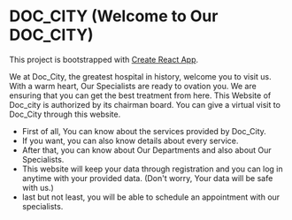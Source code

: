 # DOC_CITY (Welcome to Our DOC_CITY)

This project is bootstrapped with [Create React App](https://doccity-47e1d.web.app/).

We at Doc_City, the greatest hospital in history, welcome you to visit us. With a warm heart, Our Specialists are ready to ovation you. We are ensuring that you can get the best treatment from here. This Website of Doc_city is authorized by its chairman board.
You can give a virtual visit to Doc_City through this website.

- First of all, You can know about the services provided by Doc_City.
- If you want, you can also know details about every service.
- After that, you can know about Our Departments and also about Our Specialists.
- This website will keep your data through registration and you can log in anytime with your provided data. (Don't worry, Your data will be safe with us.)
- last but not least, you will be able to schedule an appointment with our specialists.